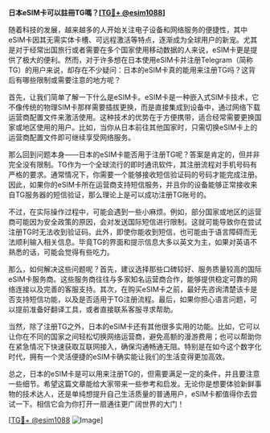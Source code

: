 **日本eSIM卡可以註冊TG嗎？[[TG💪+ @esim1088](https://t.me/s/esim1088)]**

随着科技的发展，越来越多的人开始关注电子设备和网络服务的便捷性，其中eSIM卡因其无需实体卡槽、可远程激活等特点，逐渐成为全球用户的新宠。尤其是对于经常出国旅行或者需要在多个国家使用移动数据的人来说，eSIM卡更是提供了极大的便利。然而，对于许多想在日本使用eSIM卡并注册Telegram（简称TG）的用户来说，却存在不少疑问：日本的eSIM卡真的能用来注册TG吗？这背后有哪些限制或需要注意的地方呢？

首先，让我们简单了解一下什么是eSIM卡。eSIM卡是一种嵌入式SIM卡技术，它不像传统的物理SIM卡那样需要插拔更换，而是直接集成到设备中，通过网络下载运营商配置文件来激活使用。这种技术的优势在于方便携带，适合经常需要更换国家或地区使用的用户。比如，当你从日本前往其他国家时，只需切换eSIM卡上的运营商配置文件即可继续享受网络服务。

那么回到问题本身——日本的eSIM卡能否用于注册TG呢？答案是肯定的，但并非完全没有限制。TG作为一个全球流行的即时通讯软件，其注册流程对手机号码有严格的要求。通常情况下，你需要一个能够接收短信验证码的号码才能完成注册。因此，如果你的eSIM卡所在运营商支持短信服务，并且你的设备能够正常接收来自TG服务器的短信验证，那么理论上是可以成功注册TG账号的。

不过，在实际操作过程中，可能会遇到一些小麻烦。例如，部分国家或地区的运营商可能因为安全政策的原因，会对发送国际短信进行限制。这就可能导致你在尝试注册TG时无法收到验证码。此外，即使你能收到短信，也可能由于语言障碍而无法顺利输入相关信息。毕竟TG的界面和提示信息大多以英文为主，如果对英语不熟悉的话，可能会觉得有些吃力。

那么，如何解决这些问题呢？首先，建议选择那些口碑较好、服务质量较高的国际eSIM卡服务商。这些服务商往往与多家知名运营商合作，能够提供稳定可靠的网络连接以及完善的客服支持。其次，在购买eSIM卡之前，最好先咨询清楚该卡是否支持短信功能，以及是否适用于TG注册流程。最后，如果你担心语言问题，可以提前准备好翻译工具，或者直接联系客服寻求帮助。

当然，除了注册TG之外，日本的eSIM卡还有其他很多实用的功能。比如，它可以让你在不同的国家之间轻松切换网络运营商，避免高额的漫游费用；也可以帮助你在紧急情况下快速获取互联网接入，确保沟通畅通无阻。特别是在如今这个数字化时代，拥有一个灵活便捷的eSIM卡确实能让我们的生活变得更加高效。

总之，日本的eSIM卡是可以用来注册TG的，但需要满足一定的条件，并且要注意一些细节。希望这篇文章能给大家带来一些参考和启发。无论你是想要体验新鲜事物的技术达人，还是单纯想提升自己生活质量的普通用户，eSIM卡都值得你去尝试一下。相信它会为你打开一扇通往更广阔世界的大门！

[[TG💪+ @esim1088](https://t.me/s/esim1088) ![Image](https://i.postimg.cc/4NQfJmqS/Snipaste-2025-05-13-00-14-12.png)]